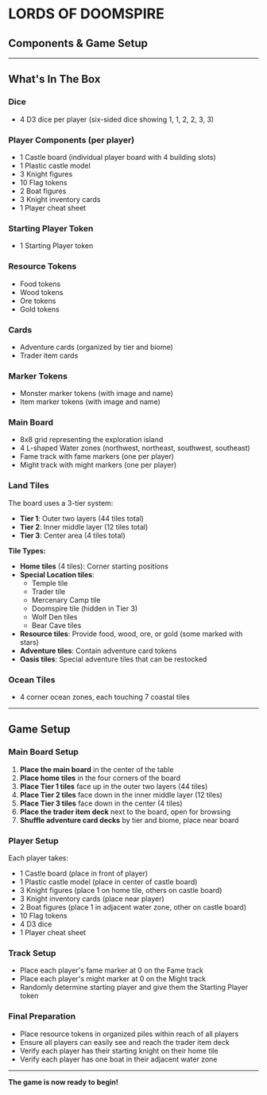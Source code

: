 # LORDS OF DOOMSPIRE

## Components & Game Setup

---

## What's In The Box

### Dice

- 4 D3 dice per player (six-sided dice showing 1, 1, 2, 2, 3, 3)

### Player Components (per player)

- 1 Castle board (individual player board with 4 building slots)
- 1 Plastic castle model
- 3 Knight figures
- 10 Flag tokens
- 2 Boat figures
- 3 Knight inventory cards
- 1 Player cheat sheet

### Starting Player Token

- 1 Starting Player token

### Resource Tokens

- Food tokens
- Wood tokens
- Ore tokens
- Gold tokens

### Cards

- Adventure cards (organized by tier and biome)
- Trader item cards

### Marker Tokens

- Monster marker tokens (with image and name)
- Item marker tokens (with image and name)

### Main Board

- 8x8 grid representing the exploration island
- 4 L-shaped Water zones (northwest, northeast, southwest, southeast)
- Fame track with fame markers (one per player)
- Might track with might markers (one per player)

### Land Tiles

The board uses a 3-tier system:

- **Tier 1**: Outer two layers (44 tiles total)
- **Tier 2**: Inner middle layer (12 tiles total)
- **Tier 3**: Center area (4 tiles total)

**Tile Types:**

- **Home tiles** (4 tiles): Corner starting positions
- **Special Location tiles**:
  - Temple tile
  - Trader tile
  - Mercenary Camp tile
  - Doomspire tile (hidden in Tier 3)
  - Wolf Den tiles
  - Bear Cave tiles
- **Resource tiles**: Provide food, wood, ore, or gold (some marked with stars)
- **Adventure tiles**: Contain adventure card tokens
- **Oasis tiles**: Special adventure tiles that can be restocked

### Ocean Tiles

- 4 corner ocean zones, each touching 7 coastal tiles

---

## Game Setup

### Main Board Setup

1. **Place the main board** in the center of the table
2. **Place home tiles** in the four corners of the board
3. **Place Tier 1 tiles** face up in the outer two layers (44 tiles)
4. **Place Tier 2 tiles** face down in the inner middle layer (12 tiles)
5. **Place Tier 3 tiles** face down in the center (4 tiles)
6. **Place the trader item deck** next to the board, open for browsing
7. **Shuffle adventure card decks** by tier and biome, place near board

### Player Setup

Each player takes:

- 1 Castle board (place in front of player)
- 1 Plastic castle model (place in center of castle board)
- 3 Knight figures (place 1 on home tile, others on castle board)
- 3 Knight inventory cards (place near player)
- 2 Boat figures (place 1 in adjacent water zone, other on castle board)
- 10 Flag tokens
- 4 D3 dice
- 1 Player cheat sheet

### Track Setup

- Place each player's fame marker at 0 on the Fame track
- Place each player's might marker at 0 on the Might track
- Randomly determine starting player and give them the Starting Player token

### Final Preparation

- Place resource tokens in organized piles within reach of all players
- Ensure all players can easily see and reach the trader item deck
- Verify each player has their starting knight on their home tile
- Verify each player has one boat in their adjacent water zone

---

**The game is now ready to begin!**
